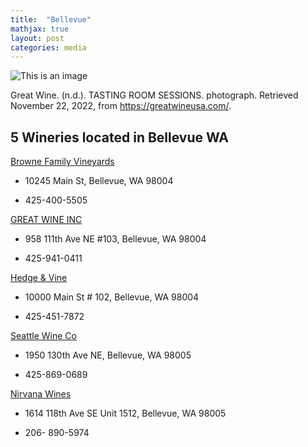 ```yaml
---
title:  "Bellevue"
mathjax: true
layout: post
categories: media
---
```


![This is an image](https://cdn.shopify.com/s/files/1/0091/7195/9859/files/Event-2_small_1_800x.jpg?v=1613540682)

Great Wine. (n.d.). TASTING ROOM SESSIONS. photograph. Retrieved November 22, 2022, from https://greatwineusa.com/. 

## 5 Wineries located in Bellevue WA

[Browne Family Vineyards](https://brownefamilyvineyards.com/visit/bellevue/)

* 10245 Main St, Bellevue, WA 98004

* 425-400-5505

[GREAT WINE INC](https://greatwineusa.com)

* 958 111th Ave NE #103, Bellevue, WA 98004

* 425-941-0411

[Hedge & Vine](http://www.hedgeandvine.com)

* 10000 Main St # 102, Bellevue, WA 98004

* 425-451-7872

[Seattle Wine Co](https://www.seattlewineco.com)

* 1950 130th Ave NE, Bellevue, WA 98005

* 425-869-0689

[Nirvana Wines](https://www.nirvana-wines.com)

* 1614 118th Ave SE Unit 1512, Bellevue, WA 98005

* 206- 890-5974
